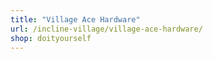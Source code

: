 ```yaml
---
title: "Village Ace Hardware"
url: /incline-village/village-ace-hardware/
shop: doityourself
---
```

